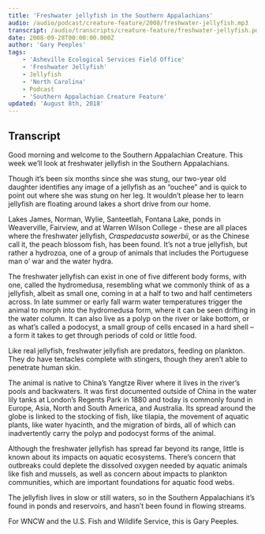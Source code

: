 ```yaml
---
title: 'Freshwater jellyfish in the Southern Appalachians'
audio: /audio/podcast/creature-feature/2008/freshwater-jellyfish.mp3
transcript: /audio/transcripts/creature-feature/freshwater-jellyfish.pdf
date: 2008-09-28T00:00:00.000Z
author: 'Gary Peeples'
tags:
    - 'Asheville Ecological Services Field Office'
    - 'Freshwater Jellyfish'
    - Jellyfish
    - 'North Carolina'
    - Podcast
    - 'Southern Appalachian Creature Feature'
updated: 'August 8th, 2018'
---
```


## Transcript

Good morning and welcome to the Southern Appalachian Creature. This week we’ll look at freshwater jellyfish in the Southern Appalachians.

Though it’s been six months since she was stung, our two-year old daughter identifies any image of a jellyfish as an “ouchee” and is quick to point out where she was stung on her leg. It wouldn’t please her to learn jellyfish are floating around lakes a short drive from our home.

Lakes James, Norman, Wylie, Santeetlah, Fontana Lake, ponds in Weaverville, Fairview, and at Warren Wilson College - these are all places where the freshwater jellyfish, *Craspedacusta sowerbii*, or as the Chinese call it, the peach blossom fish, has been found. It’s not a true jellyfish, but rather a hydrozoa, one of a group of animals that includes the Portuguese man o’ war and the water hydra.

The freshwater jellyfish can exist in one of five different body forms, with one, called the hydromedusa, resembling what we commonly think of as a jellyfish, albeit as small one, coming in at a half to two and half centimeters across. In late summer or early fall warm water temperatures trigger the animal to morph into the hydromedusa form, where it can be seen drifting in the water column. It can also live as a polyp on the river or lake bottom, or as what’s called a podocyst, a small group of cells encased in a hard shell – a form it takes to get through periods of cold or little food.

Like real jellyfish, freshwater jellyfish are predators, feeding on plankton. They do have tentacles complete with stingers, though they aren’t able to penetrate human skin.

The animal is native to China’s Yangtze River where it lives in the river’s pools and backwaters. It was first documented outside of China in the water lily tanks at London’s Regents Park in 1880 and today is commonly found in Europe, Asia, North and South America, and Australia. Its spread around the globe is linked to the stocking of fish, like tilapia, the movement of aquatic plants, like water hyacinth, and the migration of birds, all of which can inadvertently carry the polyp and podocyst forms of the animal.

Although the freshwater jellyfish has spread far beyond its range, little is known about its impacts on aquatic ecosystems. There’s concern that outbreaks could deplete the dissolved oxygen needed by aquatic animals like fish and mussels, as well as concern about impacts to plankton communities, which are important foundations for aquatic food webs.

The jellyfish lives in slow or still waters, so in the Southern Appalachians it’s found in ponds and reservoirs, and hasn’t been found in flowing streams.

For WNCW and the U.S. Fish and Wildlife Service, this is Gary Peeples.
